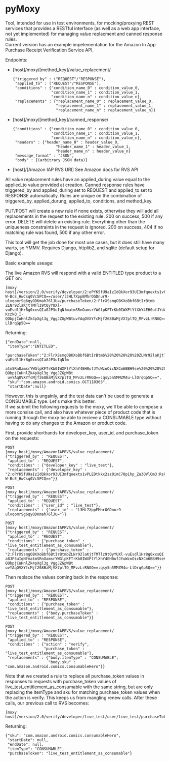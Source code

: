 pyMoxy
======
Tool, intended for use in test environments, for mocking/proxying REST services that provides a RESTful interface 
(as well as a web app interface, not yet implemented) for managing value replacment and canned response rules.  
Current version has an example impelementation for the Amazon In App Purchase Receipt Verification Service API.

Endpoints:
-   [host]/moxy/[method_key]/value_replacement/

        {"triggered_by" : ("REQUEST"/"RESPONSE"),
         "applied_to" : ("REQUEST"/"RESPONSE"),
         "conditions" : {"condition_name_0" : condition_value_0,
                         "condition_name_1" : condition_value_1,
                         "condition_name_n" : condition_value_n},
         "replacements" : {"replacement_name_0" : replacement_value_0,
                           "replacement_name_1" : replacement_value_1,
                           "replacement_name_n" : replacement_value_n}}
-   [host]/moxy/[method_key]/canned_response/

        {"conditions" : {"condition_name_0" : condition_value_0,
                         "condition_name_1" : condition_value_1,
                         "condition_name_n" : condition_value_n},
         "headers" : {"header_name_0" : header_value_0,
                           "header_name_1" : header_value_1,
                           "header_name_n" : header_value_n}
         "message_format" : "JSON",
         "body" : {(arbitrary JSON data)}
-   [host]/[Amazon IAP RVS URI]
        See Amazon docs for RVS API

All value replacement rules have an applied_during value equal to the applied_to value provided at creation.  Canned 
response rules have triggered_by and applied_during set to REQUEST and applied_to set to RESPONSE automatically.  Rules 
are unique on the combination of triggered_by, applied_durung, applied_to, conditions, and method_key.

PUT/POST will create a new rule if none exists, otherwise they will add all replacements in the request to the existing 
rule.  200 on success, 500 if any error.
DELETE will delete an existing rule.  Everything other than the uniqueness constraints in the request is ignored.  200 
on success, 404 if no matching rule was found, 500 if any other error.

This tool will get the job done for most use cases, but it does still have many warts, so YMMV.  Requires Django, 
httplib2, and sqlite (default setup for Django).


Basic example useage:

The live Amazon RVS will respond with a valid ENTITLED type product to a GET on:

    [moxy host]/version/2.0/verify/developer/2:oPYK5fU9aIzIdQkXor93UI3mfqoexts1vPLEDtkkx2sz0imC70p1hp_Za3OVlOm3:RsR0
    W-BcE_HwCsq0VcSPCQ==/user/l3HL7XppEMhrOGDnur9-ulvqomrSg6qyODKmah76lJU=/purchaseToken/2:FlrXSsmgOBKXoBbf6BtIrBtmb
    ZLNr92laKjtTMTlz9tQyYUXl-vuEsdl1Hr8g0xxsQIa8JP3uIqNfmatmSRnOamsrYWGlpKFTrKb0IWXPlYlXhY4EH0ufJYuWzoOicNXCm6BBH9se
    KczkQ_I-QObpjCuHnlZk4pXgl3g_VggJZGpWBtuvYAqOVXYfcMjf268BaMjVX7plTQ_MPvzLrRNGQ==:qsy5n5MMZM4u-LlDrqGp5Q==

Returning:

    {"endDate":null,
     "itemType":"ENTITLED",
     "purchaseToken":"2:FlrXSsmgOBKXoBbf6BtIrBtmb%20%20%20%20%20ZLNr92laKjtTMTlz9tQyYUXl-vuEsdl1Hr8g0xxsQIa8JP3uIqNfm
     atmSRnOamsrYWGlpKFTrKb0IWXPlYlXhY4EH0ufJYuWzoOicNXCm6BBH9se%20%20%20%20%20KczkQ_I-QObpjCuHnlZk4pXgl3g_VggJZGpWBt
     uvYAqOVXYfcMjf268BaMjVX7plTQ_MPvzLrRNGQ==:qsy5n5MMZM4u-LlDrqGp5Q==",
     "sku":"com.amazon.android.comics.OCT110363",
     "startDate":null}

However, this is ungainly, and the test data can't be used to generate a CONSUMABLE type.  Let's make this better.  
If we submit the following requests to the moxy, we'll be able to compose a more consise call, and also have whatever 
piece of product code that is running through the moxy be able to recieve a CONSUMABLE type without having to do any 
changes to the Amazon or product code.

First, provide shorthands for developer_key, user_id, and purchase_token on the requests:

    POST
    [moxy host]/moxy/AmazonIAPRVS/value_replacement/
    {"triggered_by" : "REQUEST",
     "applied_to" : "REQUEST",
     "conditions" : {"developer_key" : "live_test"},
     "replacements" : {"developer_key" : "2:oPYK5fU9aIzIdQkXor93UI3mfqoexts1vPLEDtkkx2sz0imC70p1hp_Za3OVlOm3:RsR0
    W-BcE_HwCsq0VcSPCQ=="}}

    POST
    [moxy host]/moxy/AmazonIAPRVS/value_replacement/
    {"triggered_by" : "REQUEST",
     "applied_to" : "REQUEST",
     "conditions" : {"user_id" : "live_test"},
     "replacements" : {"user_id" : "l3HL7XppEMhrOGDnur9-ulvqomrSg6qyODKmah76lJU="}}

    POST
    [moxy host]/moxy/AmazonIAPRVS/value_replacement/
    {"triggered_by" : "REQUEST",
     "applied_to" : "REQUEST",
     "conditions" : {"purchase_token" : "live_test_entitlement_as_consumable"},
     "replacements" : {"purchase_token" : "2:FlrXSsmgOBKXoBbf6BtIrBtmbZLNr92laKjtTMTlz9tQyYUXl-vuEsdl1Hr8g0xxsQI
    a8JP3uIqNfmatmSRnOamsrYWGlpKFTrKb0IWXPlYlXhY4EH0ufJYuWzoOicNXCm6BBH9seKczkQ_I-QObpjCuHnlZk4pXgl3g_VggJZGpWBt
    uvYAqOVXYfcMjf268BaMjVX7plTQ_MPvzLrRNGQ==:qsy5n5MMZM4u-LlDrqGp5Q=="}}

Then replace the values coming back in the response:

    POST
    [moxy host]/moxy/AmazonIAPRVS/value_replacement/
    {"triggered_by" : "REQUEST",
     "applied_to" : "RESPONSE",
     "conditions" : {"purchase_token" : "live_test_entitlement_as_consumable"},
     "replacements" : {"body.purchaseToken" : "live_test_entitlement_as_consumable"}}

    POST
    [moxy host]/moxy/AmazonIAPRVS/value_replacement/
    {"triggered_by" : "REQUEST",
     "applied_to" : "RESPONSE",
     "conditions" : {"action" : "verify",
                     "purchase_token" : "live_test_entitlement_as_consumable"},
     "replacements" : {"body.itemType" : "CONSUMABLE",
                       "body.sku" : "com.amazon.android.comics.consumableHero"}}

Note that we created a rule to replace all purchase_token values in responses to requests with purchase_token values of 
live_test_entitlement_as_consumable with the same string, but are only replacing the itemType and sku for 
matching purchase_token values when the action is verify.  This keeps us from mangling renew calls.  After these calls, 
our previous call to RVS becomes:

    [moxy host]/version/2.0/verify/developer/live_test/user/live_test/purchaseToken/live_test_entitlement_as_consumable

Returning:

    {"sku": "com.amazon.android.comics.consumableHero",
     "startDate": null,
     "endDate": null,
     "itemType": "CONSUMABLE",
     "purchaseToken": "live_test_entitlement_as_consumable"}
